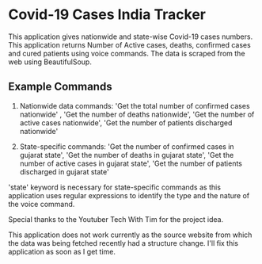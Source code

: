# Covid-19 Cases India Tracker

This application gives nationwide and state-wise Covid-19 cases numbers. This application returns Number of Active cases, deaths, confirmed cases and cured patients using voice commands. The data is scraped from the web using BeautifulSoup.

## Example Commands
1. Nationwide data commands: 'Get the total number of confirmed cases nationwide' , 'Get the number of deaths nationwide', 'Get the number of active cases nationwide', 'Get the number of patients discharged nationwide'

2. State-specific commands: 'Get the number of confirmed cases in gujarat state', 'Get the number of deaths in gujarat state', 'Get the number of active cases in gujarat state', 'Get the number of patients discharged in gujarat state'

'state' keyword is necessary for state-specific commands as this application uses regular expressions to identify the type and the nature of the voice command.

Special thanks to the Youtuber Tech With Tim for the project idea.

This application does not work currently as the source website from which the data was being fetched recently had a structure change. I'll fix this application as soon as I get time. 
